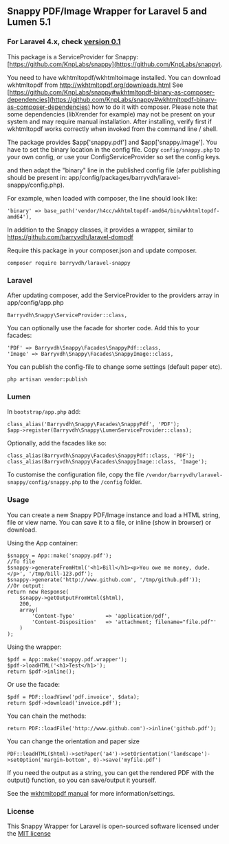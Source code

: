 ## Snappy PDF/Image Wrapper for Laravel 5 and Lumen 5.1

### For Laravel 4.x, check [version 0.1](https://github.com/barryvdh/laravel-snappy/tree/0.1)

This package is a ServiceProvider for Snappy: [https://github.com/KnpLabs/snappy](https://github.com/KnpLabs/snappy).

You need to have wkhtmltopdf/wkhtmltoimage installed. You can download wkhtmltopdf from http://wkhtmltopdf.org/downloads.html See [https://github.com/KnpLabs/snappy#wkhtmltopdf-binary-as-composer-dependencies](https://github.com/KnpLabs/snappy#wkhtmltopdf-binary-as-composer-dependencies) how to do it with composer. Please note that some dependencies (libXrender for example) may not be present on your system and may require manual installation. After installing, verify first if wkhtmltopdf works correctly when invoked from the command line / shell.

The package provides $app['snappy.pdf'] and $app['snappy.image']. You have to set the binary location in the config file. Copy `config/snappy.php` to your own config, or use your ConfigServiceProvider so set the config keys.

and then adapt the "binary" line in the published config file (afer publishing should be present in: app/config/packages/barryvdh/laravel-snappy/config.php).

For example, when loaded with composer, the line should look like:

    'binary' => base_path('vendor/h4cc/wkhtmltopdf-amd64/bin/wkhtmltopdf-amd64'),

In addition to the Snappy classes, it provides a wrapper, similar to https://github.com/barryvdh/laravel-dompdf

Require this package in your composer.json and update composer.

    composer require barryvdh/laravel-snappy

### Laravel

After updating composer, add the ServiceProvider to the providers array in app/config/app.php

    Barryvdh\Snappy\ServiceProvider::class,

You can optionally use the facade for shorter code. Add this to your facades:

    'PDF' => Barryvdh\Snappy\Facades\SnappyPdf::class,
    'Image' => Barryvdh\Snappy\Facades\SnappyImage::class,

You can  publish the config-file to change some settings (default paper etc).

    php artisan vendor:publish

### Lumen
In `bootstrap/app.php` add:
   
    class_alias('Barryvdh\Snappy\Facades\SnappyPdf', 'PDF');
    $app->register(Barryvdh\Snappy\LumenServiceProvider::class);

Optionally, add the facades like so:

    class_alias(Barryvdh\Snappy\Facades\SnappyPdf::class, 'PDF');
    class_alias(Barryvdh\Snappy\Facades\SnappyImage::class, 'Image');

To customise the configuration file, copy the file `/vendor/barryvdh/laravel-snappy/config/snappy.php` to the `/config` folder.

### Usage

You can create a new Snappy PDF/Image instance and load a HTML string, file or view name. You can save it to a file, or inline (show in browser) or download.

Using the App container:

    $snappy = App::make('snappy.pdf');
    //To file
    $snappy->generateFromHtml('<h1>Bill</h1><p>You owe me money, dude.</p>', '/tmp/bill-123.pdf');
    $snappy->generate('http://www.github.com', '/tmp/github.pdf'));
    //Or output:
    return new Response(
        $snappy->getOutputFromHtml($html),
        200,
        array(
            'Content-Type'          => 'application/pdf',
            'Content-Disposition'   => 'attachment; filename="file.pdf"'
        )
    );

Using the wrapper:

    $pdf = App::make('snappy.pdf.wrapper');
    $pdf->loadHTML('<h1>Test</h1>');
    return $pdf->inline();

Or use the facade:

    $pdf = PDF::loadView('pdf.invoice', $data);
    return $pdf->download('invoice.pdf');

You can chain the methods:

    return PDF::loadFile('http://www.github.com')->inline('github.pdf');

You can change the orientation and paper size

    PDF::loadHTML($html)->setPaper('a4')->setOrientation('landscape')->setOption('margin-bottom', 0)->save('myfile.pdf')

If you need the output as a string, you can get the rendered PDF with the output() function, so you can save/output it yourself.

See the [wkhtmltopdf manual](http://wkhtmltopdf.org/usage/wkhtmltopdf.txt) for more information/settings.

### License

This Snappy Wrapper for Laravel is open-sourced software licensed under the [MIT license](http://opensource.org/licenses/MIT)
